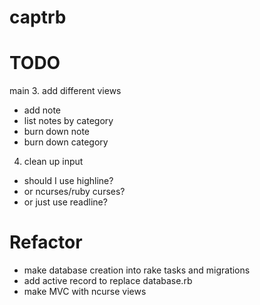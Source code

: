 # captrb


# TODO
main
3. add different views
- add note
- list notes by category
- burn down note
- burn down category


4. clean up input
- should I use highline?
- or ncurses/ruby curses?
- or just use readline?


# Refactor
- make database creation into rake tasks and migrations
- add active record to replace database.rb
- make MVC with ncurse views
